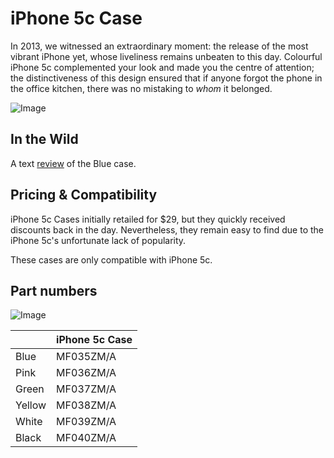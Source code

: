 # iPhone 5c Case

In 2013, we witnessed an extraordinary moment: the release of the most vibrant iPhone yet, whose liveliness remains unbeaten to this day. Colourful iPhone 5c complemented your look and made you the centre of attention; the distinctiveness of this design ensured that if anyone forgot the phone in the office kitchen, there was no mistaking to _whom_ it belonged.

![Image](/assets/2013_5c.png)

## In the Wild

A text [review](https://www.imore.com/iphone-5c-case-review) of the Blue case.

## Pricing & Compatibility

iPhone 5c Cases initially retailed for $29, but they quickly received discounts back in the day. Nevertheless, they remain easy to find due to the iPhone 5c's unfortunate lack of popularity.

These cases are only compatible with iPhone 5c.

## Part numbers

![Image](/assets/2013_5c.jpg)

|        | iPhone 5c Case |
| ------ | -------------- |
| Blue   | MF035ZM/A      |
| Pink   | MF036ZM/A      |
| Green  | MF037ZM/A      |
| Yellow | MF038ZM/A      |
| White  | MF039ZM/A      |
| Black  | MF040ZM/A      |
